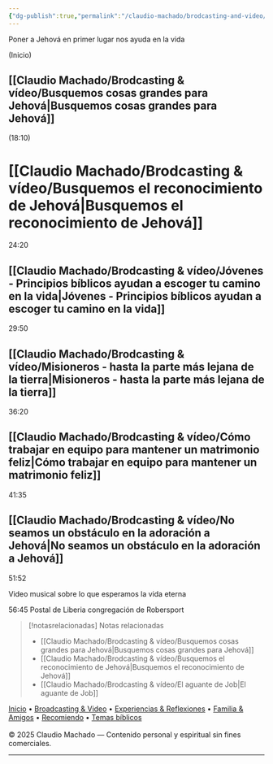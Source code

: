 ```yaml
---
{"dg-publish":true,"permalink":"/claudio-machado/brodcasting-and-video/brodcasting-marzo-2025/","title":"brodcasting - Marzo 2025","tags":["brodcasting"]}
---
```


Poner a Jehová en primer lugar nos ayuda en la vida 

(Inicio)
## [[Claudio Machado/Brodcasting & vídeo/Busquemos cosas grandes para Jehová\|Busquemos cosas grandes para Jehová]] 


(18:10)
# [[Claudio Machado/Brodcasting & vídeo/Busquemos el reconocimiento de Jehová\|Busquemos el reconocimiento de Jehová]]


24:20

## [[Claudio Machado/Brodcasting & vídeo/Jóvenes - Principios bíblicos ayudan a escoger tu camino en la vida\|Jóvenes - Principios bíblicos ayudan a escoger tu camino en la vida]]

29:50
## [[Claudio Machado/Brodcasting & vídeo/Misioneros - hasta la parte más lejana de la tierra\|Misioneros - hasta la parte más lejana de la tierra]]

36:20
## [[Claudio Machado/Brodcasting & vídeo/Cómo trabajar en equipo para mantener un matrimonio feliz\|Cómo trabajar en equipo para mantener un matrimonio feliz]]

41:35 

## [[Claudio Machado/Brodcasting & vídeo/No seamos un obstáculo en la adoración a Jehová\|No seamos un obstáculo en la adoración a Jehová]] 

51:52

Video musical sobre lo que esperamos la vida eterna 

56:45
Postal de Liberia congregación de Robersport 



> [!notasrelacionadas] Notas relacionadas
> - [[Claudio Machado/Brodcasting & vídeo/Busquemos cosas grandes para Jehová\|Busquemos cosas grandes para Jehová]]
> - [[Claudio Machado/Brodcasting & vídeo/Busquemos el reconocimiento de Jehová\|Busquemos el reconocimiento de Jehová]]
> - [[Claudio Machado/Brodcasting & vídeo/El aguante de Job\|El aguante de Job]]

<div class="pie-simple">
  <a href="https://mis-apuntes-psi.vercel.app/">Inicio</a> •
  <a href="https://mis-apuntes-psi.vercel.app/claudio-machado/brodcasting-and-videos/principial-brodcasting-and-video/">Broadcasting & Video</a> •
  <a href="https://mis-apuntes-psi.vercel.app/claudio-machado/experiencias-and-reflexiones/experiencias-and-reflexiones/">Experiencias & Reflexiones</a> •
  <a href="https://mis-apuntes-psi.vercel.app/claudio-machado/familia-and-amigos/familia-and-amigos/">Familia & Amigos</a> •
  <a href="https://mis-apuntes-psi.vercel.app/claudio-machado/recomendaciones/recomiendo/">Recomiendo</a> •
  <a href="https://mis-apuntes-psi.vercel.app/claudio-machado/temas-biblicos/temas-biblicos/">Temas bíblicos</a>
  <br><br>
  <span class="legal">© 2025 Claudio Machado — Contenido personal y espiritual sin fines comerciales.</span>
</div>

---

